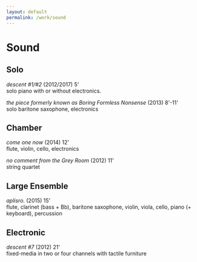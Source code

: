 ```yaml
---
layout: default
permalink: /work/sound
---
```

# Sound

## Solo

<!-- [_descent #1/#2_](http://jacobsundstrom/work/sound/descent) (2012/2017) 5' <br /> -->
_descent #1/#2_ (2012/2017) 5' <br />
solo piano with or without electronics.

<!-- [_the piece formerly known as Boring Formless Nonsense_](http://jacobsundstrom.com/work/sound/boringformlessnonsense) (2013) 8'-11' <br /> -->
_the piece formerly known as Boring Formless Nonsense_ (2013) 8'-11' <br />
solo baritone saxophone, electronics

## Chamber

_come one now_ (2014) 12' <br />
flute, violin, cello, electronics

<!-- [_no comment from the Grey Room_](http://jacobsundstrom.com/work/sound/noComment) (2012) 11' <br /> -->
_no comment from the Grey Room_ (2012) 11' <br />
string quartet

## Large Ensemble

_aplisro._ (2015) 15' <br />
flute, clarinet (bass + Bb), baritone saxophone, violin, viola, cello, piano (+ keyboard), percussion

## Electronic

_descent #7_ (2012) 21' <br />
fixed-media in two or four channels with tactile furniture
